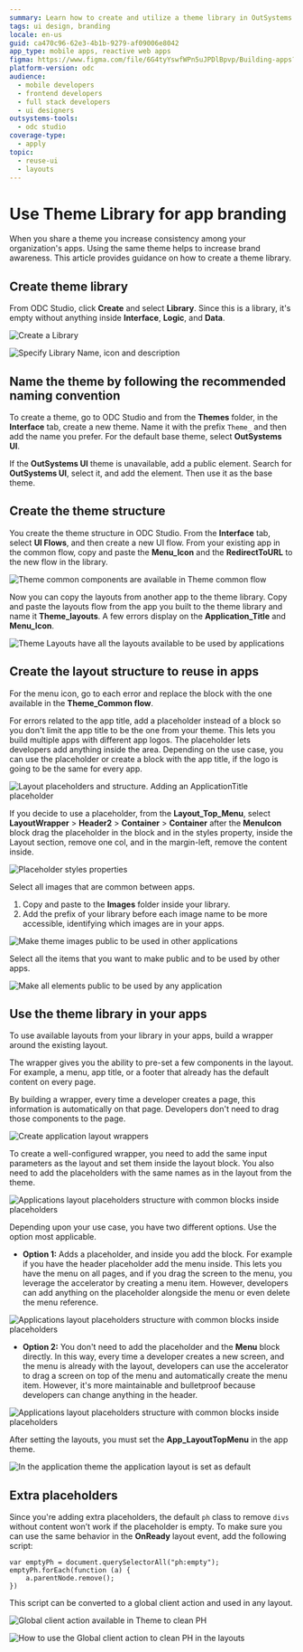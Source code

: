 ```yaml
---
summary: Learn how to create and utilize a theme library in OutSystems Developer Cloud (ODC) to enhance app branding and consistency.
tags: ui design, branding
locale: en-us
guid: ca470c96-62e3-4b1b-9279-af09006e8042
app_type: mobile apps, reactive web apps
figma: https://www.figma.com/file/6G4tyYswfWPn5uJPDlBpvp/Building-apps?type=design&node-id=3101%3A10812&t=ZwHw8hXeFhwYsO5V-1
platform-version: odc
audience:
  - mobile developers
  - frontend developers
  - full stack developers
  - ui designers
outsystems-tools:
  - odc studio
coverage-type:
  - apply
topic:
  - reuse-ui
  - layouts
---
```


# Use Theme Library for app branding

When you share a theme you increase consistency among your organization's apps. Using the same theme helps to increase brand awareness. This article provides guidance on how to create a theme library.

## Create theme library

From ODC Studio, click **Create** and select **Library**. Since this is a library, it's empty without anything inside **Interface**, **Logic**, and **Data**.

![Create a Library](images/select-library-odcs.png "Create a Library")

![Specify Library Name, icon and description](images/library-details-odcs.png "Specify Library Name, icon and description")

## Name the theme by following the recommended naming convention 

To create a theme, go to ODC Studio and from the **Themes** folder, in the **Interface** tab, create a new theme. Name it with the prefix `Theme_` and then add the name you prefer. For the default base theme, select **OutSystems UI**.

<div class="info" markdown="1">

If the **OutSystems UI** theme is unavailable, add a public element. Search for **OutSystems UI**, select it, and add the element. Then use it as the base theme.

</div>

## Create the theme structure

You create the theme structure in ODC Studio. From the **Interface** tab, select **UI Flows**, and then create a new UI flow. From your existing app in the common flow, copy and paste the **Menu_Icon** and the **RedirectToURL** to the new flow in the library.

![Theme common components are available in Theme common flow](images/theme-common-flow-odcs.png "Theme common components are available in Theme common flow")

Now you can copy the layouts from another app to the theme library. Copy and paste the layouts flow from the app you built to the theme library and name it **Theme_layouts**. A few errors display on the **Application_Title** and **Menu_Icon**.

![Theme Layouts have all the layouts available to be used by applications](images/theme-layouts-odcs.png "Theme Layouts have all the layouts available to be used by applications")

## Create the layout structure to reuse in apps

For the menu icon, go to each error and replace the block with the one available in the **Theme_Common flow**.

For errors related to the app title, add a placeholder instead of a block so you don't limit the app title to be the one from your theme. This lets you build multiple apps with different app logos. The placeholder lets developers add anything inside the area. Depending on the use case, you can use the placeholder or create a block with the app title, if the logo is going to be the same for every app.

![Layout placeholders and structure. Adding an ApplicationTitle placeholder](images/add-applicationtitle-placeholder-odcs.png "Layout placeholders and structure. Adding an ApplicationTitle placeholder")

If you decide to use a placeholder, from the  **Layout_Top_Menu**, select **LayoutWrapper** > **Header2** > **Container** > **Container** after the **MenuIcon** block drag the placeholder in the block and in the styles property, inside the Layout section, remove one col, and in the margin-left, remove the content inside.

![Placeholder styles properties](images/placeholder-styles-properties-odcs.png "Placeholder styles properties")

Select all images that are common between apps.

1. Copy and paste to the **Images** folder inside your library. 
1. Add the prefix of your library before each image name to be more accessible, identifying which images are in your apps.

![Make theme images public to be used in other applications](images/select-all-images-odcs.png "Make theme images public to be used in other applications")

Select all the items that you want to make public and to be used by other apps.

![Make all elements public to be used by any application](images/make-elements-public-odcs.png "Make all elements public to be used by any application")

## Use the theme library in your apps

To use available layouts from your library in your apps, build a wrapper around the existing layout.

The wrapper gives you the ability to pre-set a few components in the layout. For example, a menu, app title, or a footer that already has the default content on every page.

By building a wrapper, every time a developer creates a page, this information is automatically on that page. Developers don't need to drag those components to the page.

![Create application layout wrappers](images/application-layout-wrappers-odcs.png "Create application layout wrappers")

To create a well-configured wrapper, you need to add the same input parameters as the layout and set them inside the layout block. You also need to add the placeholders with the same names as in the layout from the theme.

![Applications layout placeholders structure with common blocks inside placeholders](images/layout-placeholders-odcs.png "Applications layout placeholders structure with common blocks inside placeholders")

Depending upon your use case, you have two different options. Use the option most applicable.

* **Option 1:** Adds a placeholder, and inside you add the block. For example if you have the header placeholder add the menu inside. This lets you have the menu on all pages, and if you drag the screen to the menu, you leverage the accelerator by creating a menu item. However, developers can add anything on the placeholder alongside the menu or even delete the menu reference.

![Applications layout placeholders structure with common blocks inside placeholders](images/layout-placeholders-option1-odcs.png "Applications layout placeholders structure with common blocks inside placeholders")

* **Option 2:** You don't need to add the placeholder and the **Menu** block directly. In this way, every time a developer creates a new screen, and the menu is already with the layout, developers can use the accelerator to drag a screen on top of the menu and automatically create the menu item. However, it's more maintainable and bulletproof because developers can change anything in the header. 

![Applications layout placeholders structure with common blocks inside placeholders](images/layout-placeholders-option2-odcs.png "Applications layout placeholders structure with common blocks inside placeholders")

After setting the layouts, you must set the **App_LayoutTopMenu** in the app theme.

![In the application theme the application layout is set as default](images/set-app-layout-top-menu-odcs.png "In the application theme the application layout is set as default")

## Extra placeholders

Since you're adding extra placeholders, the default `ph` class to remove `divs` without content won’t work if the placeholder is empty. To make sure you can use the same behavior in the **OnReady** layout event, add the following script:

```
var emptyPh = document.querySelectorAll("ph:empty"); 
emptyPh.forEach(function (a) {
    a.parentNode.remove();
})
```

<div class="info" markdown="1">

This script can be converted to a global client action and used in any layout.

</div>

![Global client action available in Theme to clean PH](images/global-client-action-available-odcs.png "Global client action available in Theme to clean PH")

![How to use the Global client action to clean PH in the layouts](images/how-to-use-global-client-action-odcs.png "How to use the Global client action to clean PH in the layouts")
